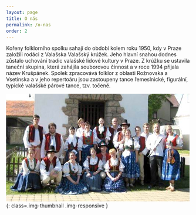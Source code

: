```yaml
---
layout: page
title: O nás
permalink: /o-nas
order: 2
---
```


Kořeny folklorního spolku sahají do období kolem roku 1950, kdy v&#160;Praze založili rodáci z Valašska Valašský krúžek. Jeho hlavní snahou dodnes zůstalo uchování tradic valašské lidové kultury v Praze. Z krúžku se ustavila taneční skupina, která zahájila souborovou činnost a v roce 1994 přijala název Krušpánek. Spolek zpracovává folklor z oblasti Rožnovska a Vsetínska a v jeho repertoáru jsou zastoupeny tance řemeslnické, figurální, typické valašské párové tance, tzv. točené.

![Fotka Krušpánku](/images/kruspanek.jpg){: class=.img-thumbnail .img-responsive }
